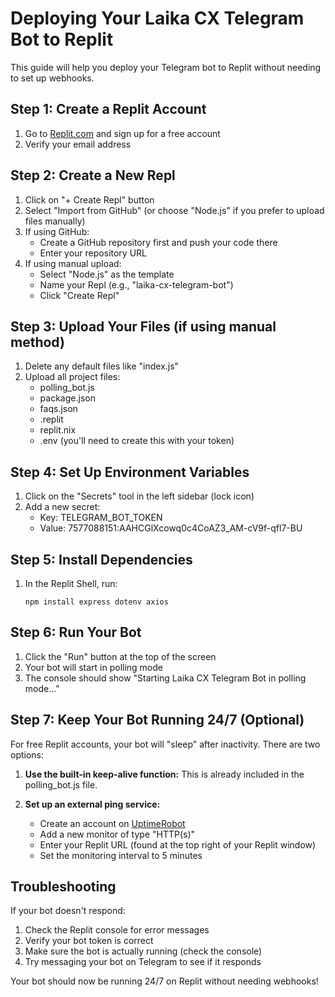 # Deploying Your Laika CX Telegram Bot to Replit

This guide will help you deploy your Telegram bot to Replit without needing to set up webhooks.

## Step 1: Create a Replit Account

1. Go to [Replit.com](https://replit.com) and sign up for a free account
2. Verify your email address

## Step 2: Create a New Repl

1. Click on "+ Create Repl" button
2. Select "Import from GitHub" (or choose "Node.js" if you prefer to upload files manually)
3. If using GitHub:
   - Create a GitHub repository first and push your code there
   - Enter your repository URL
4. If using manual upload:
   - Select "Node.js" as the template
   - Name your Repl (e.g., "laika-cx-telegram-bot")
   - Click "Create Repl"

## Step 3: Upload Your Files (if using manual method)

1. Delete any default files like "index.js"
2. Upload all project files:
   - polling_bot.js
   - package.json
   - faqs.json
   - .replit
   - replit.nix
   - .env (you'll need to create this with your token)

## Step 4: Set Up Environment Variables

1. Click on the "Secrets" tool in the left sidebar (lock icon)
2. Add a new secret:
   - Key: TELEGRAM_BOT_TOKEN
   - Value: 7577088151:AAHCGlXcowq0c4CoAZ3_AM-cV9f-qfl7-BU

## Step 5: Install Dependencies

1. In the Replit Shell, run:
   ```
   npm install express dotenv axios
   ```

## Step 6: Run Your Bot

1. Click the "Run" button at the top of the screen
2. Your bot will start in polling mode
3. The console should show "Starting Laika CX Telegram Bot in polling mode..."

## Step 7: Keep Your Bot Running 24/7 (Optional)

For free Replit accounts, your bot will "sleep" after inactivity. There are two options:

1. **Use the built-in keep-alive function:** This is already included in the polling_bot.js file.

2. **Set up an external ping service:**
   - Create an account on [UptimeRobot](https://uptimerobot.com)
   - Add a new monitor of type "HTTP(s)"
   - Enter your Replit URL (found at the top right of your Replit window)
   - Set the monitoring interval to 5 minutes

## Troubleshooting

If your bot doesn't respond:

1. Check the Replit console for error messages
2. Verify your bot token is correct
3. Make sure the bot is actually running (check the console)
4. Try messaging your bot on Telegram to see if it responds

Your bot should now be running 24/7 on Replit without needing webhooks!
